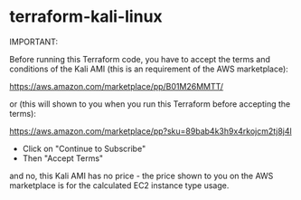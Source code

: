 # terraform-kali-linux


IMPORTANT:

Before running this Terraform code, you have to accept the terms and conditions of the Kali AMI (this is an requirement of the AWS marketplace):

https://aws.amazon.com/marketplace/pp/B01M26MMTT/

or (this will shown to you when you run this Terraform before accepting the terms):

https://aws.amazon.com/marketplace/pp?sku=89bab4k3h9x4rkojcm2tj8j4l

* Click on "Continue to Subscribe"
* Then "Accept Terms"

and no, this Kali AMI has no price - the price shown to you on the AWS marketplace is for the calculated EC2 instance type usage.
